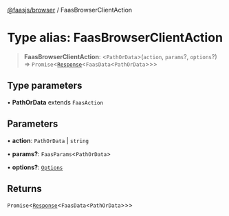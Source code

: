 [@faasjs/browser](../README.md) / FaasBrowserClientAction

# Type alias: FaasBrowserClientAction

> **FaasBrowserClientAction**: \<`PathOrData`\>(`action`, `params`?, `options`?) => `Promise`\<[`Response`](../classes/Response.md)\<`FaasData`\<`PathOrData`\>\>\>

## Type parameters

• **PathOrData** extends `FaasAction`

## Parameters

• **action**: `PathOrData` \| `string`

• **params?**: `FaasParams`\<`PathOrData`\>

• **options?**: [`Options`](Options.md)

## Returns

`Promise`\<[`Response`](../classes/Response.md)\<`FaasData`\<`PathOrData`\>\>\>

